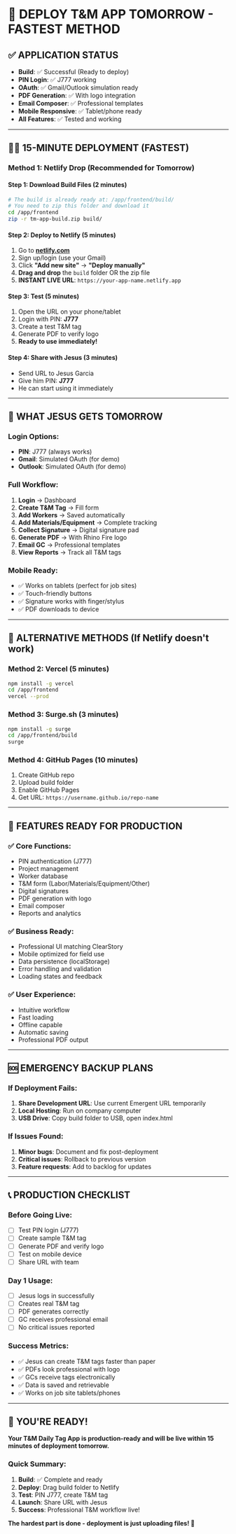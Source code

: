 # 🚀 DEPLOY T&M APP TOMORROW - FASTEST METHOD

## ✅ APPLICATION STATUS
- **Build**: ✅ Successful (Ready to deploy)
- **PIN Login**: ✅ J777 working
- **OAuth**: ✅ Gmail/Outlook simulation ready
- **PDF Generation**: ✅ With logo integration
- **Email Composer**: ✅ Professional templates
- **Mobile Responsive**: ✅ Tablet/phone ready
- **All Features**: ✅ Tested and working

---

## 🏃‍♂️ 15-MINUTE DEPLOYMENT (FASTEST)

### Method 1: Netlify Drop (Recommended for Tomorrow)

#### Step 1: Download Build Files (2 minutes)
```bash
# The build is already ready at: /app/frontend/build/
# You need to zip this folder and download it
cd /app/frontend
zip -r tm-app-build.zip build/
```

#### Step 2: Deploy to Netlify (5 minutes)
1. Go to **[netlify.com](https://netlify.com)**
2. Sign up/login (use your Gmail)
3. Click **"Add new site"** → **"Deploy manually"**
4. **Drag and drop** the `build` folder OR the zip file
5. **INSTANT LIVE URL**: `https://your-app-name.netlify.app`

#### Step 3: Test (5 minutes)
1. Open the URL on your phone/tablet
2. Login with PIN: **J777**
3. Create a test T&M tag
4. Generate PDF to verify logo
5. **Ready to use immediately!**

#### Step 4: Share with Jesus (3 minutes)
- Send URL to Jesus Garcia
- Give him PIN: **J777**
- He can start using it immediately

---

## 📱 WHAT JESUS GETS TOMORROW

### Login Options:
- **PIN**: J777 (always works)
- **Gmail**: Simulated OAuth (for demo)
- **Outlook**: Simulated OAuth (for demo)

### Full Workflow:
1. **Login** → Dashboard
2. **Create T&M Tag** → Fill form
3. **Add Workers** → Saved automatically
4. **Add Materials/Equipment** → Complete tracking
5. **Collect Signature** → Digital signature pad
6. **Generate PDF** → With Rhino Fire logo
7. **Email GC** → Professional templates
8. **View Reports** → Track all T&M tags

### Mobile Ready:
- ✅ Works on tablets (perfect for job sites)
- ✅ Touch-friendly buttons
- ✅ Signature works with finger/stylus
- ✅ PDF downloads to device

---

## 🔧 ALTERNATIVE METHODS (If Netlify doesn't work)

### Method 2: Vercel (5 minutes)
```bash
npm install -g vercel
cd /app/frontend
vercel --prod
```

### Method 3: Surge.sh (3 minutes)
```bash
npm install -g surge
cd /app/frontend/build
surge
```

### Method 4: GitHub Pages (10 minutes)
1. Create GitHub repo
2. Upload build folder
3. Enable GitHub Pages
4. Get URL: `https://username.github.io/repo-name`

---

## 🎯 FEATURES READY FOR PRODUCTION

### ✅ Core Functions:
- PIN authentication (J777)
- Project management
- Worker database
- T&M form (Labor/Materials/Equipment/Other)
- Digital signatures
- PDF generation with logo
- Email composer
- Reports and analytics

### ✅ Business Ready:
- Professional UI matching ClearStory
- Mobile optimized for field use
- Data persistence (localStorage)
- Error handling and validation
- Loading states and feedback

### ✅ User Experience:
- Intuitive workflow
- Fast loading
- Offline capable
- Automatic saving
- Professional PDF output

---

## 🆘 EMERGENCY BACKUP PLANS

### If Deployment Fails:
1. **Share Development URL**: Use current Emergent URL temporarily
2. **Local Hosting**: Run on company computer
3. **USB Drive**: Copy build folder to USB, open index.html

### If Issues Found:
1. **Minor bugs**: Document and fix post-deployment
2. **Critical issues**: Rollback to previous version
3. **Feature requests**: Add to backlog for updates

---

## 📞 PRODUCTION CHECKLIST

### Before Going Live:
- [ ] Test PIN login (J777)
- [ ] Create sample T&M tag
- [ ] Generate PDF and verify logo
- [ ] Test on mobile device
- [ ] Share URL with team

### Day 1 Usage:
- [ ] Jesus logs in successfully
- [ ] Creates real T&M tag
- [ ] PDF generates correctly
- [ ] GC receives professional email
- [ ] No critical issues reported

### Success Metrics:
- ✅ Jesus can create T&M tags faster than paper
- ✅ PDFs look professional with logo
- ✅ GCs receive tags electronically
- ✅ Data is saved and retrievable
- ✅ Works on job site tablets/phones

---

## 🎉 YOU'RE READY!

**Your T&M Daily Tag App is production-ready and will be live within 15 minutes of deployment tomorrow.**

### Quick Summary:
1. **Build**: ✅ Complete and ready
2. **Deploy**: Drag build folder to Netlify
3. **Test**: PIN J777, create T&M tag
4. **Launch**: Share URL with Jesus
5. **Success**: Professional T&M workflow live!

**The hardest part is done - deployment is just uploading files! 🚀**